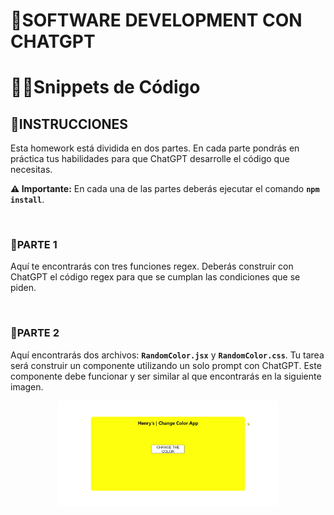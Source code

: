 # **🤖SOFTWARE DEVELOPMENT CON CHATGPT**

# **🧑‍💻Snippets de Código**

## **📄INSTRUCCIONES**

Esta homework está dividida en dos partes. En cada parte pondrás en práctica tus habilidades para que ChatGPT desarrolle el código que necesitas.

**⚠️ Importante:** En cada una de las partes deberás ejecutar el comando **`npm install`**.

</br>

### **🎯PARTE 1**

Aquí te encontrarás con tres funciones regex. Deberás construir con ChatGPT el código regex para que se cumplan las condiciones que se piden.

</br>

### **🎯PARTE 2**

Aquí encontrarás dos archivos: **`RandomColor.jsx`** y **`RandomColor.css`**. Tu tarea será construir un componente utilizando un solo prompt con ChatGPT. Este componente debe funcionar y ser similar al que encontrarás en la siguiente imagen.

<div align="center" >
    <img src="./snippetLibrary.gif" width="70%" />
</div>
